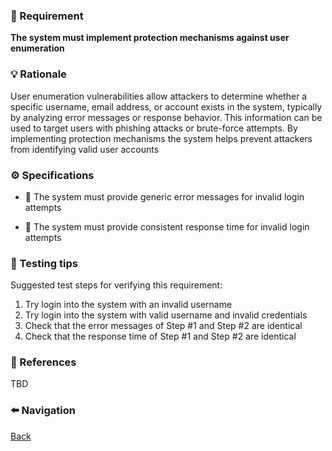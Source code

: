 ### 📌 Requirement
**The system must implement protection mechanisms against user enumeration**


### 💡 Rationale 
User enumeration vulnerabilities allow attackers to determine whether a specific username, email address, or account exists in the system, typically by analyzing error messages or response behavior. This information can be used to target users with phishing attacks or brute-force attempts. By implementing protection mechanisms the system helps prevent attackers from identifying valid user accounts


### ⚙️ Specifications 

- 📘 The system must provide generic error messages for invalid login attempts

- 📘 The system must provide consistent response time for invalid login attempts


### 🧪 Testing tips 
Suggested test steps for verifying this requirement:
1. Try login into the system with an invalid username
2. Try login into the system with valid username and invalid credentials
3. Check that the error messages of Step #1 and Step #2 are identical
4. Check that the response time of Step #1 and Step #2 are identical


### 🔗 References 
TBD


### ⬅️ Navigation 

[Back](Readme.md)
